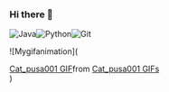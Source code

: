 ### Hi there 👋

<!--
**DanilDuck/DanilDuck** is a ✨ _special_ ✨ repository because its `README.md` (this file) appears on your GitHub profile.

Here are some ideas to get you started:

- 🔭 I’m currently working on ...
- 🌱 I’m currently learning ...
- 👯 I’m looking to collaborate on ...
- 🤔 I’m looking for help with ...
- 💬 Ask me about ...
- 📫 How to reach me: ...
- 😄 Pronouns: ...
- ⚡ Fun fact: ...
-->
![Java](https://img.shields.io/badge/java-%23ED8B00.svg?style=for-the-badge&logo=java&logoColor=white)![Python](https://img.shields.io/badge/python-3670A0?style=for-the-badge&logo=python&logoColor=ffdd54)![Git](https://img.shields.io/badge/git-%23F05033.svg?style=for-the-badge&logo=git&logoColor=white)










![Mygifanimation](<div class="tenor-gif-embed" data-postid="26057795" data-share-method="host" data-aspect-ratio="1.25" data-width="100%"><a href="https://tenor.com/view/cat_pusa001-gif-26057795">Cat_pusa001 GIF</a>from <a href="https://tenor.com/search/cat_pusa001-gifs">Cat_pusa001 GIFs</a></div> <script type="text/javascript" async src="https://tenor.com/embed.js"></script>)
